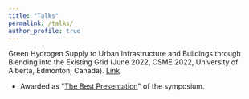 ```yaml
---
title: "Talks"
permalink: /talks/
author_profile: true
---
```



Green Hydrogen Supply to Urban Infrastructure and Buildings through Blending into the Existing Grid (June 2022, CSME 2022, University of Alberta, Edmonton, Canada). [Link](https://era.library.ualberta.ca/items/f608e27a-3211-49ab-867b-c399a35c6476)

* Awarded as "[The Best Presentation](https://www.linkedin.com/posts/activity-6958483402534633472-W1do?utm_source=share&utm_medium=member_desktop)" of the symposium.
